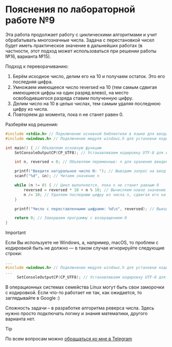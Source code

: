 # Пояснения по лабораторной работе №9

Эта работа продолжает работу с циклическими алгоритмами и учит обрабатывать многозначные числа. Задача с перестановкой чисел будет иметь практическое значение в дальнейших работах (в частности, этот подход может использоваться при решении работы №16, варианта №15).

Подход к переворачиванию:
1. Берём исходное число, делим его на 10 и получаем остаток. Это его последняя цифра.
2. Умножаем имеющееся число reversed на 10 (тем самым сдвигая имеющиеся цифры на один разряд влево), на место освободившегося разряда ставим полученную цифру.
3. Делим число на 10 в целых числах, тем самым удаляя последнюю цифру из числа.
4. Повторяем до момента, пока n не станет равен 0.

Разберём код решения:
```c
#include <stdio.h> // Подключение основной библиотеки в языке для ввода/вывода
#include <windows.h> // Подключение модуля windows.h для установки кодировки вывода

int main() { // Объявляем основную функцию
    SetConsoleOutputCP(CP_UTF8); // Устанавливаем кодировку UTF-8 для вывода в консоли русских символов

    int n, reversed = 0; // Объявляем переменные: n для хранения введенного числа и reversed для хранения перевернутого числа

    printf("Введите натуральное число N: "); // Выводим запрос на ввод числа N
    scanf("%d", &n); // Читаем значение n

    while (n != 0) { // Цикл выполняется, пока n не станет равным 0
        reversed = reversed * 10 + n % 10; // Вычисляем новое значение reversed, добавляя к нему последнюю цифру числа n
        n /= 10; // Удаляем последнюю цифру из числа n, сдвигая его на один разряд вправо
    }

    printf("Число с переставленными цифрами: %d\n", reversed); // Выводим результат - число с переставленными цифрами

    return 0; // Завершаем программу с возвращением 0
}
```

> [!IMPORTANT]
> Если Вы используете не Windows, а, например, macOS, то проблем с кодировкой быть не должно — в таком случае игнорируйте следующие строки:
> ```c
> ...
> #include <windows.h> // Подключение модуля windows.h для установки кодировки вывода
> ...
>      SetConsoleOutputCP(CP_UTF8); // Устанавливаем кодировку UTF-8 для вывода в консоли русских символов: иначе будут иероглифы
> ```
> 
> В операционных системах семейства Linux могут быть свои заморочки с кодировкой. Если что-то работает не так, как ожидается, то заглядывайте в Google :)

Сложность задачи – в разработке алгоритма реверса числа. Здесь нужно просто подключать логику и знания математики, другого варианта нет.

> [!TIP]
> По всем вопросам можно [обращаться ко мне в Telegram](https://t.me/plunkzy)